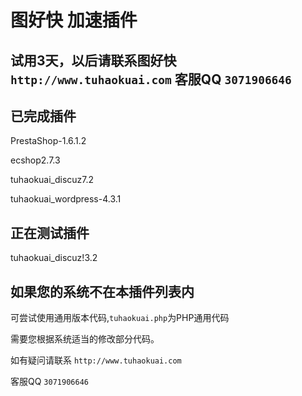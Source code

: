 # 图好快 加速插件 

## 试用3天，以后请联系图好快 `http://www.tuhaokuai.com` 客服QQ `3071906646`

## 已完成插件

PrestaShop-1.6.1.2

ecshop2.7.3

tuhaokuai_discuz7.2

tuhaokuai_wordpress-4.3.1



## 正在测试插件

tuhaokuai_discuz!3.2




## 如果您的系统不在本插件列表内

可尝试使用通用版本代码,`tuhaokuai.php`为PHP通用代码

需要您根据系统适当的修改部分代码。

如有疑问请联系 `http://www.tuhaokuai.com` 

客服QQ `3071906646`